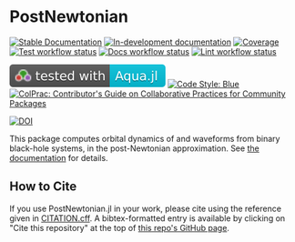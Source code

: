 # PostNewtonian

[![Stable Documentation](https://img.shields.io/badge/docs-stable-blue.svg)](https://moble.github.io/PostNewtonian.jl/stable)
[![In-development documentation](https://img.shields.io/badge/docs-dev-blue.svg)](https://moble.github.io/PostNewtonian.jl/dev)
[![Coverage](https://codecov.io/gh/moble/PostNewtonian.jl/branch/main/graph/badge.svg)](https://codecov.io/gh/moble/PostNewtonian.jl)
[![Test workflow status](https://github.com/moble/PostNewtonian.jl/actions/workflows/Test.yml/badge.svg?branch=main)](https://github.com/moble/PostNewtonian.jl/actions/workflows/Test.yml?query=branch%3Amain)
[![Docs workflow status](https://github.com/moble/PostNewtonian.jl/actions/workflows/Docs.yml/badge.svg?branch=main)](https://github.com/moble/PostNewtonian.jl/actions/workflows/Docs.yml?query=branch%3Amain)
[![Lint workflow status](https://github.com/moble/PostNewtonian.jl/actions/workflows/Lint.yml/badge.svg?branch=main)](https://github.com/moble/PostNewtonian.jl/actions/workflows/Lint.yml?query=branch%3Amain)

[![Aqua QA](https://raw.githubusercontent.com/JuliaTesting/Aqua.jl/master/badge.svg)](https://github.com/JuliaTesting/Aqua.jl)
[![Code Style: Blue](https://img.shields.io/badge/code%20style-blue-4495d1.svg)](https://github.com/invenia/BlueStyle)
[![ColPrac: Contributor's Guide on Collaborative Practices for Community Packages](https://img.shields.io/badge/ColPrac-Contributor's%20Guide-blueviolet)](https://github.com/SciML/ColPrac)

[![DOI](https://zenodo.org/badge/DOI/10.5281/zenodo.6847321.svg)](https://doi.org/10.5281/zenodo.6847321)

This package computes orbital dynamics of and waveforms from binary
black-hole systems, in the post-Newtonian approximation.  See [the
documentation](https://moble.github.io/PostNewtonian.jl/dev) for
details.

## How to Cite

If you use PostNewtonian.jl in your work, please cite using the
reference given in
[CITATION.cff](https://github.com/moble/PostNewtonian.jl/blob/main/CITATION.cff).
A bibtex-formatted entry is available by clicking on "Cite this
repository" at the top of [this repo's GitHub
page](https://github.com/moble/PostNewtonian.jl).
